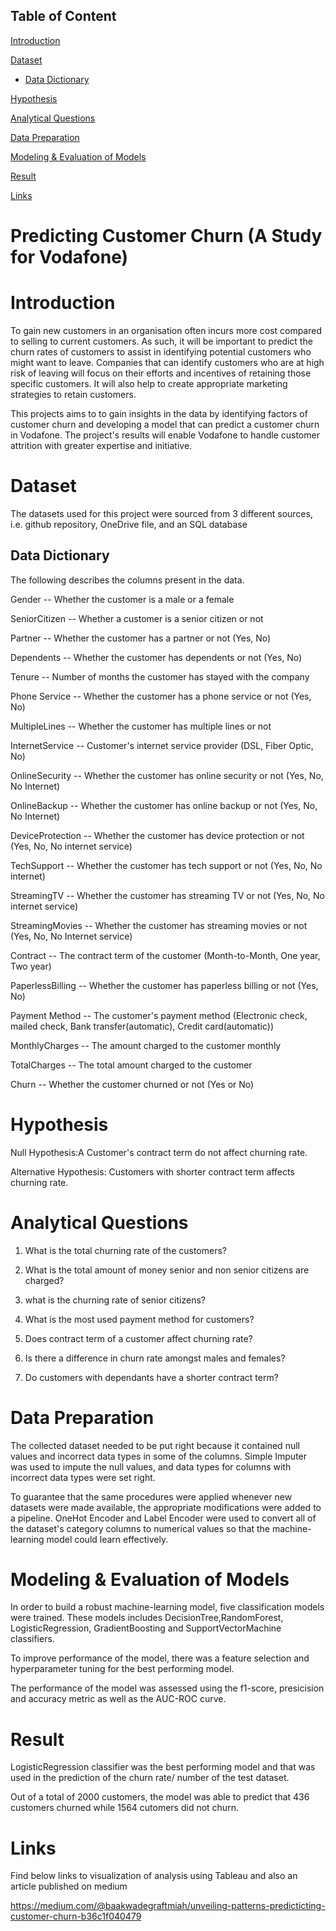## Table of Content
[Introduction](#introduction)

[Dataset](#dataset)
* [Data Dictionary](#data-dictionary)

[Hypothesis](#hypothesis)

[Analytical Questions](#analytical-questions)

[Data Preparation](#data-preparation)

[Modeling & Evaluation of Models](#modeling--evaluation-of-models)

[Result](#result)

[Links](#links)

# Predicting Customer Churn (A Study for Vodafone)
# Introduction
To gain new customers in an organisation often incurs more cost compared to selling to current customers. As such, it will be important to predict the churn rates of customers to assist in identifying potential customers who might want to leave. Companies that can identify customers who are at high risk of leaving will focus on their efforts and incentives of retaining those specific customers. It will also help to create appropriate marketing strategies to retain customers.

This projects aims to to gain insights in the data by identifying factors of customer churn and developing a model that can predict a customer churn in Vodafone.
The project's results will enable Vodafone to handle customer attrition with greater expertise and initiative.

# Dataset
The datasets used for this project were sourced from 3 different sources, i.e. github repository, OneDrive file, and an SQL database

<h2>Data Dictionary</h2>

The following describes the columns present in the data.

Gender -- Whether the customer is a male or a female

SeniorCitizen -- Whether a customer is a senior citizen or not

Partner -- Whether the customer has a partner or not (Yes, No)

Dependents -- Whether the customer has dependents or not (Yes, No)

Tenure -- Number of months the customer has stayed with the company

Phone Service -- Whether the customer has a phone service or not (Yes, No)

MultipleLines -- Whether the customer has multiple lines or not

InternetService -- Customer's internet service provider (DSL, Fiber Optic, No)

OnlineSecurity -- Whether the customer has online security or not (Yes, No, No Internet)

OnlineBackup -- Whether the customer has online backup or not (Yes, No, No Internet)

DeviceProtection -- Whether the customer has device protection or not (Yes, No, No internet service)

TechSupport -- Whether the customer has tech support or not (Yes, No, No internet)

StreamingTV -- Whether the customer has streaming TV or not (Yes, No, No internet service)

StreamingMovies -- Whether the customer has streaming movies or not (Yes, No, No Internet service)

Contract -- The contract term of the customer (Month-to-Month, One year, Two year)

PaperlessBilling -- Whether the customer has paperless billing or not (Yes, No)

Payment Method -- The customer's payment method (Electronic check, mailed check, Bank transfer(automatic), Credit card(automatic))

MonthlyCharges -- The amount charged to the customer monthly

TotalCharges -- The total amount charged to the customer

Churn -- Whether the customer churned or not (Yes or No)


# Hypothesis
Null Hypothesis:A  Customer's contract term do not affect churning rate.

Alternative Hypothesis: Customers with shorter contract term affects churning rate.

# Analytical Questions
1. What is the total churning rate of the customers?
 
2. What is the total amount of money senior and non senior citizens are charged? 

3. what is the churning rate of senior citizens?

4. What is the most used payment method for customers?

5. Does contract term of a customer affect churning rate?

6. Is there a difference in churn rate amongst males and females?

7. Do customers with dependants have a shorter contract term?

# Data Preparation
The collected dataset needed to be put right because it contained null values and incorrect data types in some of the columns. Simple Imputer was used to impute the null values, and data types for columns with incorrect data types were set right.

To guarantee that the same procedures were applied whenever new datasets were made available, the appropriate modifications were added to a pipeline. OneHot Encoder and Label Encoder were used to convert all of the dataset's category columns to numerical values so that the machine-learning model could learn effectively.

# Modeling & Evaluation of Models
In order to build a robust machine-learning model, five classification models were trained. These models includes DecisionTree,RandomForest, LogisticRegression, GradientBoosting and SupportVectorMachine classifiers.

To improve performance of the model, there was a feature selection and hyperparameter tuning for the best performing model.

The performance of the model was assessed using the f1-score, presicision and accuracy metric as well as the AUC-ROC curve.

# Result 
LogisticRegression classifier was the best performing model and that was used in the prediction of the churn rate/ number of the test dataset.

Out of a total of 2000 customers, the model was able to predict that 436 customers churned while 1564 cutomers did not churn.

# Links
Find below links to visualization of analysis using Tableau and also an article published on medium

https://medium.com/@baakwadegraftmiah/unveiling-patterns-predicticting-customer-churn-b36c1f040479

